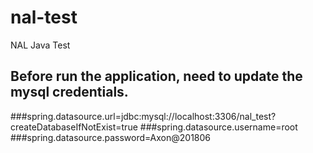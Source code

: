 # nal-test
NAL Java Test 

## Before run the application, need to update the mysql credentials.
###spring.datasource.url=jdbc:mysql://localhost:3306/nal_test?createDatabaseIfNotExist=true
###spring.datasource.username=root
###spring.datasource.password=Axon@201806